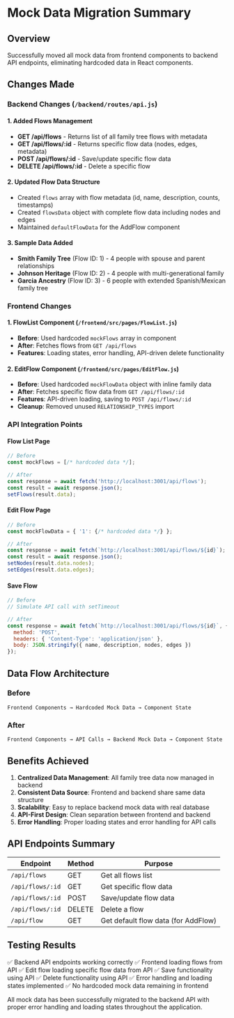 # Mock Data Migration Summary

## Overview
Successfully moved all mock data from frontend components to backend API endpoints, eliminating hardcoded data in React components.

## Changes Made

### Backend Changes (`/backend/routes/api.js`)

#### 1. Added Flows Management
- **GET /api/flows** - Returns list of all family tree flows with metadata
- **GET /api/flows/:id** - Returns specific flow data (nodes, edges, metadata)
- **POST /api/flows/:id** - Save/update specific flow data
- **DELETE /api/flows/:id** - Delete a specific flow

#### 2. Updated Flow Data Structure
- Created `flows` array with flow metadata (id, name, description, counts, timestamps)
- Created `flowsData` object with complete flow data including nodes and edges
- Maintained `defaultFlowData` for the AddFlow component

#### 3. Sample Data Added
- **Smith Family Tree** (Flow ID: 1) - 4 people with spouse and parent relationships
- **Johnson Heritage** (Flow ID: 2) - 4 people with multi-generational family
- **Garcia Ancestry** (Flow ID: 3) - 6 people with extended Spanish/Mexican family tree

### Frontend Changes

#### 1. FlowList Component (`/frontend/src/pages/FlowList.js`)
- **Before**: Used hardcoded `mockFlows` array in component
- **After**: Fetches flows from `GET /api/flows`
- **Features**: Loading states, error handling, API-driven delete functionality

#### 2. EditFlow Component (`/frontend/src/pages/EditFlow.js`)
- **Before**: Used hardcoded `mockFlowData` object with inline family data
- **After**: Fetches specific flow data from `GET /api/flows/:id`
- **Features**: API-driven loading, saving to `POST /api/flows/:id`
- **Cleanup**: Removed unused `RELATIONSHIP_TYPES` import

### API Integration Points

#### Flow List Page
```javascript
// Before
const mockFlows = [/* hardcoded data */];

// After
const response = await fetch('http://localhost:3001/api/flows');
const result = await response.json();
setFlows(result.data);
```

#### Edit Flow Page
```javascript
// Before
const mockFlowData = { '1': {/* hardcoded data */} };

// After
const response = await fetch(`http://localhost:3001/api/flows/${id}`);
const result = await response.json();
setNodes(result.data.nodes);
setEdges(result.data.edges);
```

#### Save Flow
```javascript
// Before
// Simulate API call with setTimeout

// After
const response = await fetch(`http://localhost:3001/api/flows/${id}`, {
  method: 'POST',
  headers: { 'Content-Type': 'application/json' },
  body: JSON.stringify({ name, description, nodes, edges })
});
```

## Data Flow Architecture

### Before
```
Frontend Components → Hardcoded Mock Data → Component State
```

### After
```
Frontend Components → API Calls → Backend Mock Data → Component State
```

## Benefits Achieved

1. **Centralized Data Management**: All family tree data now managed in backend
2. **Consistent Data Source**: Frontend and backend share same data structure
3. **Scalability**: Easy to replace backend mock data with real database
4. **API-First Design**: Clean separation between frontend and backend
5. **Error Handling**: Proper loading states and error handling for API calls

## API Endpoints Summary

| Endpoint | Method | Purpose |
|----------|--------|---------|
| `/api/flows` | GET | Get all flows list |
| `/api/flows/:id` | GET | Get specific flow data |
| `/api/flows/:id` | POST | Save/update flow data |
| `/api/flows/:id` | DELETE | Delete a flow |
| `/api/flow` | GET | Get default flow data (for AddFlow) |

## Testing Results

✅ Backend API endpoints working correctly
✅ Frontend loading flows from API
✅ Edit flow loading specific flow data from API
✅ Save functionality using API
✅ Delete functionality using API
✅ Error handling and loading states implemented
✅ No hardcoded mock data remaining in frontend

All mock data has been successfully migrated to the backend API with proper error handling and loading states throughout the application.
